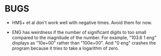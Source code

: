 # BUGS

- HMS+ et al don't work well with negative times.  Avoid them for now.

- ENG has weirdness if the number of significant digits to too small compared to the magnitude of the number.  For example, "103.6 1 eng" displays as "10e+00" rather than "100e+00".  And "0 eng" crashes the program because it tries to take a logarithm of zero.
